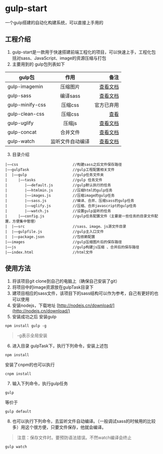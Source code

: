# gulp-start
  一个gulp搭建的自动化构建系统，可以直接上手用的
## 工程介绍
1. gulp-start是一款用于快速搭建前端工程化的项目，可以快速上手，工程化包括对sass、JavaScript、image的资源压缩与打包
2. 主要用到的 gulp包列表如下

| gulp包 | 作用 | 备注 |
|-|:-:|-:|
| gulp-imagemin | 压缩图片 | [查看文档](https://www.npmjs.com/package/gulp-imagemin) |
| gulp-sass | 编译sass | [查看文档](https://www.npmjs.com/package/gulp-sass) |
| gulp-minify-css | 压缩css | 官方已弃用 |
| gulp-clean-css | 压缩css | [查看](https://www.npmjs.com/package/gulp-clean-css)
| gulp-uglify | 压缩js | [查看文档](https://www.npmjs.com/package/gulp-uglify) |
| gulp-concat | 合并文件 | [查看文档](https://www.npmjs.com/package/gulp-concat) |
| gulp-watch | 监听文件自动编译 | [查看文档](https://www.npmjs.com/package/gulp-watch) |
3. 目录介绍
```
|——css                         //构建sass之后文件保存路径
|——gulpTask                    //gulp工程配置相关文件
|  |——gulp                     //gulp任务文件夹
|     |——tasks                 //gulp 任务文件
|        |——default.js         //gulp默认执行的任务
|        |——htmlmin.js         //压缩html的gulp任务
|        |——images.js          //压缩image的gulp任务
|        |——sass.js            //编译、合并、压缩sass的gulp任务
|        |——uglify.js          //压缩、合并javascript的gulp任务
|        |——watch.js           //设置gulp监听的任务
|     |——config.js             //gulp任务配置文件（主要是一些任务的目录文件配置，方便集中管理）
|  |——src                      //sass、image、js源文件目录
|  |——gulpfile.js              //gulp主入口文件
|  |——package.json             //包依赖配置
|——images                      //gulp压缩图片后的保存路径
|——js                          //gulp构建js压缩 、合并后的保存路径
|——index.html                  //html文件
```
## 使用方法
1. 将该项目git clone到自己的电脑上（确保自己安装了git）
2. 将项目中的image资源放在gulpTask目录下
3. 建项目相应的sass文件，该项目下的sass结构可以作为参考，自己有更好的也可以使用
4. 安装nodejs，下载地址 [http://nodejs.cn/download/](http://nodejs.cn/download/)
5. 安装成功之后 安装gulp 
```
npm install gulp -g
```
> -g表示全局安装

6. 进入目录 gulpTask下，执行下列命令，安装上述包
```
npm install
```
安装了cnpm的也可以执行
```
cnpm install
```
7. 输入下列命令，执行gulp任务

```
gulp 
```
等价于
```
gulp default
```
8. 也可以执行下列命令，去监听文件自动编译。（一般调试sass的时候用的比较多）用这个很方便，只要文件保存，他就会编译。
> 注意：保存文件时。要预防语法错误。不然watch编译会终止

```
gulp watch
```